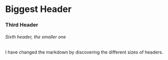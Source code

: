 # Biggest Header

### Third Header

###### Sixth header, the smaller one


I have changed the markdown by discovering the different sizes of headers. 
